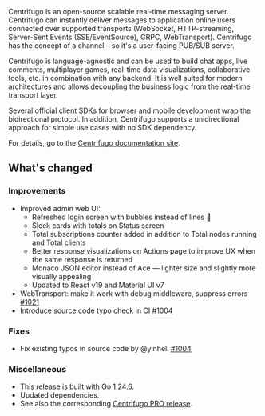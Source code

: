 Centrifugo is an open-source scalable real-time messaging server. Centrifugo can instantly deliver messages to application online users connected over supported transports (WebSocket, HTTP-streaming, Server-Sent Events (SSE/EventSource), GRPC, WebTransport). Centrifugo has the concept of a channel – so it's a user-facing PUB/SUB server.

Centrifugo is language-agnostic and can be used to build chat apps, live comments, multiplayer games, real-time data visualizations, collaborative tools, etc. in combination with any backend. It is well suited for modern architectures and allows decoupling the business logic from the real-time transport layer.

Several official client SDKs for browser and mobile development wrap the bidirectional protocol. In addition, Centrifugo supports a unidirectional approach for simple use cases with no SDK dependency.

For details, go to the [Centrifugo documentation site](https://centrifugal.dev).

## What's changed

### Improvements

* Improved admin web UI:
    * Refreshed login screen with bubbles instead of lines 🫧
    * Sleek cards with totals on Status screen
    * Total subscriptions counter added in addition to Total nodes running and Total clients
    * Better response visualizations on Actions page to improve UX when the same response is returned
    * Monaco JSON editor instead of Ace — lighter size and slightly more visually appealing
    * Updated to React v19 and Material UI v7
* WebTransport: make it work with debug middleware, suppress errors [#1021](https://github.com/centrifugal/centrifugo/pull/1021)
* Introduce source code typo check in CI [#1004](https://github.com/centrifugal/centrifugo/pull/1004)

### Fixes

* Fix existing typos in source code by @yinheli [#1004](https://github.com/centrifugal/centrifugo/pull/1004)

### Miscellaneous

* This release is built with Go 1.24.6.
* Updated dependencies.
* See also the corresponding [Centrifugo PRO release](https://github.com/centrifugal/centrifugo-pro/releases/tag/v6.2.5).
